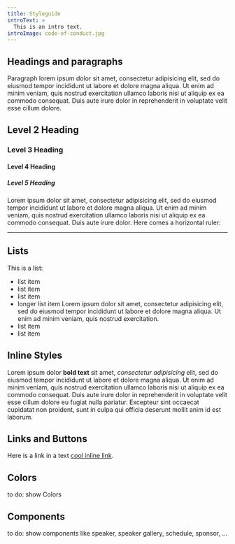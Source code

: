 ```yaml
---
title: Styleguide
introText: >
  This is an intro text.
introImage: code-of-conduct.jpg
---
```


## Headings and paragraphs

Paragraph lorem ipsum dolor sit amet, consectetur adipisicing elit, sed do eiusmod tempor incididunt ut labore et dolore magna aliqua. Ut enim ad minim veniam, quis nostrud exercitation ullamco laboris nisi ut aliquip ex ea commodo consequat. Duis aute irure dolor in reprehenderit in voluptate velit esse cillum dolore.

## Level 2 Heading
### Level 3 Heading
#### Level 4 Heading
##### Level 5 Heading

Lorem ipsum dolor sit amet, consectetur adipisicing elit, sed do eiusmod tempor incididunt ut labore et dolore magna aliqua. Ut enim ad minim veniam, quis nostrud exercitation ullamco laboris nisi ut aliquip ex ea commodo consequat. Duis aute irure dolor. Here comes a horizontal ruler:

<hr>

## Lists

This is a list:

*   list item
*   list item
*   list item
*   longer list item Lorem ipsum dolor sit amet, consectetur adipisicing elit, sed do eiusmod tempor incididunt ut labore et dolore magna aliqua. Ut enim ad minim veniam, quis nostrud exercitation.
*   list item
*   list item

## Inline Styles

Lorem ipsum dolor **bold text** sit amet, _consectetur adipisicing_ elit, sed do eiusmod tempor incididunt ut labore et dolore magna aliqua. Ut enim ad minim veniam, quis nostrud exercitation ullamco laboris nisi ut aliquip ex ea commodo consequat. Duis aute irure dolor in reprehenderit in voluptate velit esse cillum dolore eu fugiat nulla pariatur. Excepteur sint occaecat cupidatat non proident, sunt in culpa qui officia deserunt mollit anim id est laborum.

## Links and Buttons

Here is a link in a text [cool inline link](https://2019.cssconf.eu).

## Colors

to do: show Colors

## Components

to do: show components like speaker, speaker gallery, schedule, sponsor, …
